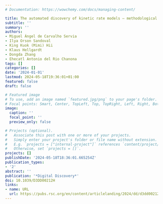 ```yaml
---
# Documentation: https://wowchemy.com/docs/managing-content/

title: The automated discovery of kinetic rate models – methodological frameworks
subtitle: ''
summary: ''
authors:
- Miguel Ángel de Carvalho Servia
- Ilya Orson Sandoval
- King Kuok (Mimi) Hii
- Klaus Hellgardt
- Dongda Zhang
- Ehecatl Antonio del Rio Chanona
tags: []
categories: []
date: '2024-01-01'
lastmod: 2024-05-18T19:36:01+01:00
featured: false
draft: false

# Featured image
# To use, add an image named `featured.jpg/png` to your page's folder.
# Focal points: Smart, Center, TopLeft, Top, TopRight, Left, Right, BottomLeft, Bottom, BottomRight.
image:
  caption: ''
  focal_point: ''
  preview_only: false

# Projects (optional).
#   Associate this post with one or more of your projects.
#   Simply enter your project's folder or file name without extension.
#   E.g. `projects = ["internal-project"]` references `content/project/deep-learning/index.md`.
#   Otherwise, set `projects = []`.
projects: []
publishDate: '2024-05-18T18:36:01.665254Z'
publication_types:
- '2'
abstract: ''
publication: '*Digital Discovery*'
doi: 10.1039/D3DD00212H
links:
- name: URL
  url: https://pubs.rsc.org/en/content/articlelanding/2024/dd/d3dd00212h
---
```

